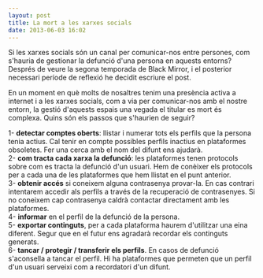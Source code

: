```yaml
---
layout: post
title: La mort a les xarxes socials
date: 2013-06-03 16:02 
---
```

Si les xarxes socials són un canal per comunicar-nos entre persones, com s'hauria de gestionar la defunció d'una persona en aquests entorns? Després de veure la segona temporada de Black Mirror, i el posterior necessari període de reflexió he decidit escriure el post.

En un moment en què molts de nosaltres tenim una presència activa a internet i a les xarxes socials, com a via per comunicar-nos amb el nostre entorn, la gestió d'aquests espais una vegada el titular es mort és complexa. Quins són els passos que s'haurien de seguir?

1- **detectar comptes oberts**: llistar i numerar tots els perfils que la persona tenia actius. Cal tenir en compte possibles perfils inactius en plataformes obsoletes. Fer una cerca amb el nom del difunt ens ajudarà.  
2- **com tracta cada xarxa la defunció**: les plataformes tenen protocols  sobre com es tracta la defunció d'un usuari. Hem de conèixer els protocols per a cada una de les plataformes que hem llistat en el punt anterior.  
3- **obtenir accés** si coneixem alguna contrasenya provar-la. En cas contrari intentarem accedir als perfils a través de la recuperació de contrasenyes. Si no coneixem cap contrasenya caldrà contactar directament amb les plataformes.  
4- **informar** en el perfil de la defunció de la persona.  
5- **exportar continguts**, per a cada plataforma haurem d'utilitzar una eina diferent. Segur que en el futur ens agradarà recordar els continguts generats.  
6- **tancar / protegir / transferir els perfils**. En casos de defunció s'aconsella a tancar el perfil. Hi ha plataformes que permeten que un perfil d'un usuari serveixi com a recordatori d'un difunt.  

